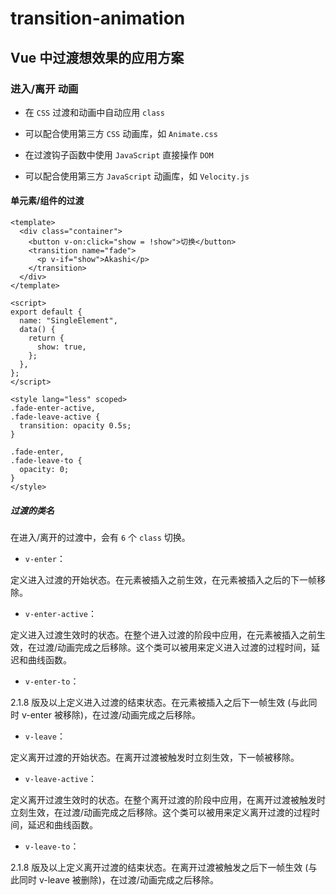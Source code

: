 # transition-animation

## Vue 中过渡想效果的应用方案

### 进入/离开 动画

- 在 `CSS` 过渡和动画中自动应用 `class`

- 可以配合使用第三方 `CSS` 动画库，如 `Animate.css`

- 在过渡钩子函数中使用 `JavaScript` 直接操作 `DOM`

- 可以配合使用第三方 `JavaScript` 动画库，如 `Velocity.js`

#### 单元素/组件的过渡

```vue
<template>
  <div class="container">
    <button v-on:click="show = !show">切换</button>
    <transition name="fade">
      <p v-if="show">Akashi</p>
    </transition>
  </div>
</template>

<script>
export default {
  name: "SingleElement",
  data() {
    return {
      show: true,
    };
  },
};
</script>

<style lang="less" scoped>
.fade-enter-active,
.fade-leave-active {
  transition: opacity 0.5s;
}

.fade-enter,
.fade-leave-to {
  opacity: 0;
}
</style>
```

##### 过渡的类名

在进入/离开的过渡中，会有 `6` 个 `class` 切换。

- `v-enter`：

定义进入过渡的开始状态。在元素被插入之前生效，在元素被插入之后的下一帧移除。

- `v-enter-active`：

定义进入过渡生效时的状态。在整个进入过渡的阶段中应用，在元素被插入之前生效，在过渡/动画完成之后移除。这个类可以被用来定义进入过渡的过程时间，延迟和曲线函数。

- `v-enter-to`：

2.1.8 版及以上定义进入过渡的结束状态。在元素被插入之后下一帧生效 (与此同时 v-enter 被移除)，在过渡/动画完成之后移除。

- `v-leave`：

定义离开过渡的开始状态。在离开过渡被触发时立刻生效，下一帧被移除。

- `v-leave-active`：

定义离开过渡生效时的状态。在整个离开过渡的阶段中应用，在离开过渡被触发时立刻生效，在过渡/动画完成之后移除。这个类可以被用来定义离开过渡的过程时间，延迟和曲线函数。

- `v-leave-to`：

2.1.8 版及以上定义离开过渡的结束状态。在离开过渡被触发之后下一帧生效 (与此同时 v-leave 被删除)，在过渡/动画完成之后移除。
